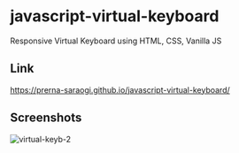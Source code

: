 # javascript-virtual-keyboard
Responsive Virtual Keyboard using HTML, CSS, Vanilla JS
## Link
https://prerna-saraogi.github.io/javascript-virtual-keyboard/
## Screenshots
![virtual-keyb-2](https://github.com/prerna-saraogi/javascript-virtual-keyboard/assets/128272112/754be1ac-9a37-400e-9c26-92902a423c31)
